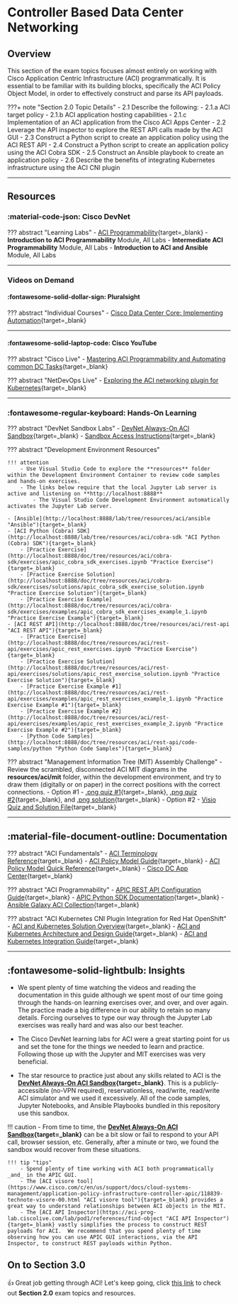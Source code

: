 # Controller Based Data Center Networking

## Overview

This section of the exam topics focuses almost entirely on working with Cisco Application Centric Infrastructure (ACI) programmatically.  It is essential to be familiar with its building blocks, specifically the ACI Policy Object Model, in order to effectively construct and parse its API payloads.

???+ note "Section 2.0 Topic Details"
    - 2.1 Describe the following:
        - 2.1.a ACI target policy
        - 2.1.b ACI application hosting capabilities
        - 2.1.c Implementation of an ACI application from the Cisco ACI Apps Center
    - 2.2 Leverage the API inspector to explore the REST API calls made by the ACI GUI
    - 2.3 Construct a Python script to create an application policy using the ACI REST API
    - 2.4 Construct a Python script to create an application policy using the ACI Cobra SDK
    - 2.5 Construct an Ansible playbook to create an application policy
    - 2.6 Describe the benefits of integrating Kubernetes infrastructure using the ACI CNI plugin

---

## Resources

### :material-code-json: Cisco DevNet

??? abstract "Learning Labs"
    - [ACI Programmability](https://developer.cisco.com/learning/tracks/aci-programmability "Introduction to DevNet Learning Path"){target=_blank}
        - **Introduction to ACI Programmability** Module, All Labs
        - **Intermediate ACI Programmability** Module, All Labs
        - **Introduction to ACI and Ansible** Module, All Labs

---

### Videos on Demand

#### :fontawesome-solid-dollar-sign: Pluralsight

??? abstract "Individual Courses"
    - [Cisco Data Center Core: Implementing Automation](https://www.pluralsight.com/courses/cisco-data-center-core-implementing-automation "Cisco Data Center Core: Implementing Automation"){target=_blank}

---

#### :fontawesome-solid-laptop-code: Cisco YouTube

??? abstract "Cisco Live"
    - [Mastering ACI Programmability and Automating common DC Tasks](https://www.youtube.com/watch?v=8K6MHPZmc5A "Mastering ACI Programmability and Automating common DC Tasks"){target=_blank}

??? abstract "NetDevOps Live"
    - [Exploring the ACI networking plugin for Kubernetes](https://www.youtube.com/watch?v=9d0mzB5jUP0 "Exploring the ACI networking plugin for Kubernetes"){target=_blank}

---

### :fontawesome-regular-keyboard: Hands-On Learning

??? abstract "DevNet Sandbox Labs"
    - [DevNet Always-On ACI Sandbox](https://sandboxapicdc.cisco.com "DevNet Always-On ACI Sandbox"){target=_blank}
        - [Sandbox Access Instructions](https://devnetsandbox.cisco.com/RM/Diagram/Index/5a229a7c-95d5-4cfd-a651-5ee9bc1b30e2?diagramType=Topology "Sandbox Access Instructions"){target=_blank}

??? abstract "Development Environment Resources"

    !!! attention
        - Use Visual Studio Code to explore the **resources** folder within the Development Environment Container to review code samples and hands-on exercises.
        - The links below require that the local Jupyter Lab server is active and listening on **http://localhost:8888**
            - The Visual Studio Code Development Environment automatically activates the Jupyter Lab server.

    - [Ansible](http://localhost:8888/lab/tree/resources/aci/ansible "Ansible"){target=_blank}
    - [ACI Python (Cobra) SDK](http://localhost:8888/lab/tree/resources/aci/cobra-sdk "ACI Python (Cobra) SDK"){target=_blank}
        - [Practice Exercise](http://localhost:8888/doc/tree/resources/aci/cobra-sdk/exercises/apic_cobra_sdk_exercises.ipynb "Practice Exercise"){target=_blank}
        - [Practice Exercise Solution](http://localhost:8888/doc/tree/resources/aci/cobra-sdk/exercises/solutions/apic_cobra_sdk_exercise_solution.ipynb "Practice Exercise Solution"){target=_blank}
        - [Practice Exercise Example](http://localhost:8888/doc/tree/resources/aci/cobra-sdk/exercises/examples/apic_cobra_sdk_exercises_example_1.ipynb "Practice Exercise Example"){target=_blank}
    - [ACI REST API](http://localhost:8888/doc/tree/resources/aci/rest-api "ACI REST API"){target=_blank}
        - [Practice Exercise](http://localhost:8888/doc/tree/resources/aci/rest-api/exercises/apic_rest_exercises.ipynb "Practice Exercise"){target=_blank}
        - [Practice Exercise Solution](http://localhost:8888/doc/tree/resources/aci/rest-api/exercises/solutions/apic_rest_exercise_solution.ipynb "Practice Exercise Solution"){target=_blank}
        - [Practice Exercise Example #1](http://localhost:8888/doc/tree/resources/aci/rest-api/exercises/examples/apic_rest_exercises_example_1.ipynb "Practice Exercise Example #1"){target=_blank}
        - [Practice Exercise Example #2](http://localhost:8888/doc/tree/resources/aci/rest-api/exercises/examples/apic_rest_exercises_example_2.ipynb "Practice Exercise Example #2"){target=_blank}
        - [Python Code Samples](http://localhost:8888/doc/tree/resources/aci/rest-api/code-samples/python "Python Code Samples"){target=_blank}

??? abstract "Management Information Tree (MIT) Assembly Challenge"
    - Review the scrambled, disconnected ACI MIT diagrams in the **resources/aci/mit** folder, within the development environment, and try to draw them (digitally or on paper) in the correct positions with the correct connections.
        - Option #1 - [.png quiz #1](http://localhost:8888/doc/tree/resources/aci/mit/png/quiz_1.png ".png quiz #1"){target=_blank}, [.png quiz #2](http://localhost:8888/doc/tree/resources/aci/mit/png/quiz_1.png ".png quiz #2"){target=_blank}, and [.png solution](http://localhost:8888/doc/tree/resources/aci/mit/png/solution/solution.png ".png solution"){target=_blank}
        - Option #2 -  [Visio Quiz and Solution File](http://localhost:8888/doc/tree/resources/aci/mit/visio/quizzes_and_solution.vsdx "Visio Quiz and Solution File"){target=_blank}

---

## :material-file-document-outline: Documentation

??? abstract "ACI Fundamentals"
    - [ACI Terminology Reference](https://www.cisco.com/c/en/us/td/docs/switches/datacenter/aci/apic/sw/kb/b_ACI_Terminology.html "ACI Terminology Reference"){target=_blank}
    - [ACI Policy Model Guide](https://www.cisco.com/c/en/us/td/docs/switches/datacenter/aci/apic/sw/policy-model-guide/b-Cisco-ACI-Policy-Model-Guide.html "ACI Policy Model Guide"){target=_blank}
        - [ACI Policy Model Quick Reference](https://www.cisco.com/c/dam/en/us/td/i/500001-600000/500001-510000/501001-502000/501289.jpg "ACI Policy Model Quick Reference"){target=_blank}
    - [Cisco DC App Center](https://dcappcenter.cisco.com "Cisco DC App Center"){target=_blank}

??? abstract "ACI Programmability"
    - [APIC REST API Configuration Guide](https://www.cisco.com/c/en/us/td/docs/switches/datacenter/aci/apic/sw/2-x/rest_cfg/2_1_x/b_Cisco_APIC_REST_API_Configuration_Guide.html "APIC REST API Configuration Guide"){target=_blank}
    - [APIC Python SDK Documentation](https://cobra.readthedocs.io/en/latest/ "Cisco APIC Python SDK Documentation"){target=_blank}
    - [Ansible Galaxy ACI Collection](https://galaxy.ansible.com/cisco/aci "Ansible Galaxy ACI Collection"){target=_blank}

??? abstract "ACI Kubernetes CNI Plugin Integration for Red Hat OpenShift"
    - [ACI and Kubernetes Solution Overview](https://www.cisco.com/c/en/us/solutions/collateral/data-center-virtualization/application-centric-infrastructure/solution-overview-c22-739493.html "ACI and Kubernetes Solution Overview"){target=_blank}
    - [ACI and Kubernetes Architecture and Design Guide](https://www.cisco.com/c/en/us/td/docs/switches/datacenter/aci/apic/white_papers/Cisco-ACI-CNI-Plugin-for-OpenShift-Architecture-and-Design-Guide.html "ACI and Kubernetes Architecture and Design Guide"){target=_blank}
    - [ACI and Kubernetes Integration Guide](https://www.cisco.com/c/en/us/td/docs/switches/datacenter/aci/apic/sw/kb/b_Kubernetes_Integration_with_ACI.html "ACI and Kubernetes Integration Guide"){target=_blank}

---

## :fontawesome-solid-lightbulb: Insights

- We spent plenty of time watching the videos and reading the documentation in this guide although we spent most of our time going through the hands-on learning exercises over, and over, and over again.  The practice made a big difference in our ability to retain so many details.  Forcing ourselves to type our way through the Jupyter Lab exercises was really hard and was also our best teacher.

- The Cisco DevNet learning labs for ACI were a great starting point for us and set the tone for the things we needed to learn and practice.  Following those up with the Jupyter and MIT exercises was very beneficial.

- The star resource to practice just about any skills related to ACI is the **[DevNet Always-On ACI Sandbox](https://sandboxapicdc.cisco.com "DevNet Always-On ACI Sandbox"){target=_blank}**.  This is a publicly-accessible (no-VPN required), reservationless, read/write, read/write ACI simulator and we used it excessively.  All of the code samples, Jupyter Notebooks, and Ansible Playbooks bundled in this repository use this sandbox.

!!! caution
        - From time to time, the **[DevNet Always-On ACI Sandbox](https://sandboxapicdc.cisco.com "DevNet Always-On ACI Sandbox"){target=_blank}** can be a bit slow or fail to respond to your API call, browser session, etc.  Generally, after a minute or two, we found the sandbox would recover from these situations.

    !!! tip "tips"
        - Spend plenty of time working with ACI both programmatically _and_ in the APIC GUI.
        - The [ACI visore tool](https://www.cisco.com/c/en/us/support/docs/cloud-systems-management/application-policy-infrastructure-controller-apic/118839-technote-visore-00.html "ACI visore tool"){target=_blank} provides a great way to understand relationships between ACI objects in the MIT.
        - The [ACI API Inspector](https://aci-prog-lab.ciscolive.com/lab/pod1/references/find-object "ACI API Inspector"){target=_blank} vastly simplifies the process to construct REST payloads for ACI.  We recommend that you spend plenty of time observing how you can use APIC GUI interactions, via the API Inspector, to construct REST payloads within Python.

## On to Section 3.0

:thumbsup:  Great job getting through ACI!  Let's keep going, click [this link](section_3.md "Section 3.0") to check out **Section 2.0** exam topics and resources.
